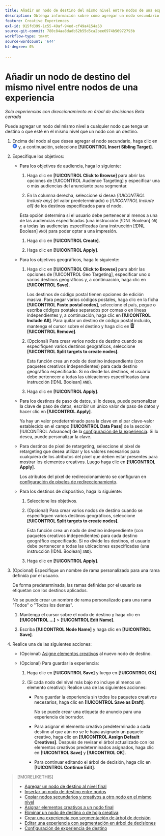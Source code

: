 ```yaml
---
title: Añadir un nodo de destino del mismo nivel entre nodos de una experiencia
description: Obtenga información sobre cómo agregar un nodo secundario a cualquier nodo que tenga un destino o esté en el mismo nivel que un nodo con un destino.
feature: Creative Experiences
exl-id: 915fd399-1c55-49af-94ed-cf49a4154a53
source-git-commit: 780c84aa8dadb52b55d5ca2bee6974b56972793b
workflow-type: tm+mt
source-wordcount: '644'
ht-degree: 0%

---
```


# Añadir un nodo de destino del mismo nivel entre nodos de una experiencia

*Solo experiencias con direccionamiento en árbol de decisiones*
*Beta cerrada*

Puede agregar un nodo del mismo nivel a cualquier nodo que tenga un destino o que esté en el mismo nivel que un nodo con un destino.

<!-- 1. Open the decision tree:


In a new experience


In an existing experience,
 -->

1. Encima del nodo al que desea agregar el nodo secundario, haga clic en ![Agregar](/help/creative/assets/add.png "Agregar") y, a continuación, seleccione **[!UICONTROL Insert Sibling Target]**.

1. Especifique los objetivos:

   * Para los objetivos de audiencia, haga lo siguiente:

      1. Haga clic en **[!UICONTROL Click to Browse]** para abrir las opciones de [!UICONTROL Audience Targeting] y especificar una o más audiencias del anunciante para segmentar.

      1. En la columna derecha, seleccione si desea *[!UICONTROL Include any]* (el valor predeterminado) o *[!UICONTROL Include all]* de los destinos especificados para el nodo.

     Esta opción determina si el usuario debe pertenecer al menos a una de las audiencias especificadas (una instrucción [!DNL Boolean] `OR`) o a todas las audiencias especificadas (una instrucción [!DNL Boolean] `AND`) para poder optar a una impresión.

      1. Haga clic en **[!UICONTROL Create]**.

      1. Haga clic en **[!UICONTROL Apply]**.

   * Para los objetivos geográficos, haga lo siguiente:

      1. Haga clic en **[!UICONTROL Click to Browse]** para abrir las opciones de [!UICONTROL Geo Targeting], especificar uno o varios destinos geográficos y, a continuación, haga clic en **[!UICONTROL Save]**.

         Los destinos de código postal tienen opciones de edición masiva. Para pegar varios códigos postales, haga clic en la ficha **[!UICONTROL Paste postal codes]**, seleccione el país, pegue o escriba códigos postales separados por comas o en líneas independientes y, a continuación, haga clic en **[!UICONTROL Include All]**. Para quitar un destino de código postal incluido, mantenga el cursor sobre el destino y haga clic en ![Quitar](/help/creative/assets/delete.png "Quitar") **[!UICONTROL Remove]**.

      1. (Opcional) Para crear varios nodos de destino cuando se especifiquen varios destinos geográficos, seleccione **[!UICONTROL Split targets to create nodes]**.

         Esta función crea un nodo de destino independiente (con paquetes creativos independientes) para cada destino geográfico especificado. Si no divide los destinos, el usuario debe pertenecer a todas las ubicaciones especificadas (una instrucción [!DNL Boolean] `AND`).

      1. Haga clic en **[!UICONTROL Apply]**.

   * Para los destinos de paso de datos, si lo desea, puede personalizar la clave de paso de datos, escribir un único valor de paso de datos y hacer clic en **[!UICONTROL Apply]**.

     Ya hay un valor predeterminado para la clave en el par clave-valor establecido en el campo **[!UICONTROL Data Pass]** de la sección [!UICONTROL Advanced] de la [configuración de la experiencia](experience-settings-targeting.md). Si lo desea, puede personalizar la clave.

   * Para destinos de píxel de retargeting, seleccione el píxel de retargeting que desea utilizar y los valores necesarios para cualquiera de los atributos del píxel que deben estar presentes para mostrar los elementos creativos. Luego haga clic en **[!UICONTROL Apply]**.

     Los atributos del píxel de redireccionamiento se configuran en [configuración de píxeles de redireccionamiento](/help/creative/pixels/retargeting-pixel-manage.md).

   * Para los destinos de dispositivo, haga lo siguiente:

      1. Seleccione los objetivos.

      1. (Opcional) Para crear varios nodos de destino cuando se especifiquen varios destinos geográficos, seleccione **[!UICONTROL Split targets to create nodes]**.

         Esta función crea un nodo de destino independiente (con paquetes creativos independientes) para cada destino geográfico especificado. Si no divide los destinos, el usuario debe pertenecer a todas las ubicaciones especificadas (una instrucción [!DNL Boolean] `AND`).

      1. Haga clic en **[!UICONTROL Apply]**.

1. (Opcional) Especifique un nombre de rama personalizado para una rama definida por el usuario.

   De forma predeterminada, las ramas definidas por el usuario se etiquetan con los destinos aplicados.

   No se puede crear un nombre de rama personalizado para una rama &quot;Todos&quot; o &quot;Todos los demás&quot;.

   1. Mantenga el cursor sobre el nodo de destino y haga clic en **[!UICONTROL ...]** > **[!UICONTROL Edit Name]**.

   1. Escriba **[!UICONTROL Node Name]** y haga clic en **[!UICONTROL Save]**.

1. Realice una de las siguientes acciones:

   * (Opcional) [Asigne elementos creativos](experience-assign-creative-bundles.md) al nuevo nodo de destino.

   * (Opcional) Para guardar la experiencia:

      1. Haga clic en **[!UICONTROL Save]** y luego en **[!UICONTROL OK]**.

      1. (Si cada nodo del nivel más bajo no incluye al menos un elemento creativo): Realice una de las siguientes acciones:

         * Para guardar la experiencia sin todos los paquetes creativos necesarios, haga clic en **[!UICONTROL Save as Draft]**.

           No se puede crear una etiqueta de anuncio para una experiencia de borrador.

         * Para asignar el elemento creativo predeterminado a cada destino al que aún no se le haya asignado un paquete creativo, haga clic en **[!UICONTROL Assign Default Creatives]**. Después de revisar el árbol actualizado con los elementos creativos predeterminados asignados, haga clic en **[!UICONTROL Save]** y **[!UICONTROL OK]**.

         * Para continuar editando el árbol de decisión, haga clic en **[!UICONTROL Continue Edit]**.

>[!MORELIKETHIS]
>
>* [Agregar un nodo de destino al nivel final](experience-target-node-add-final.md)
>* [Insertar un nodo de destino entre nodos](experience-target-node-add-inner.md)
>* [Copiar nodos secundarios y creativos a otro nodo en el mismo nivel](experience-target-node-copy.md)
>* [Asignar elementos creativos a un nodo final](experience-assign-creative-bundles.md)
>* [Eliminar un nodo de destino o de hoja creativa](/help/creative/experiences/experience-target-node-delete.md)
>* [Crear una experiencia con segmentación de árbol de decisión](experience-create-targeting.md)
>* [Editar una experiencia con segmentación en árbol de decisiones](experience-edit-targeting.md)
>* [Configuración de experiencia de destino](experience-settings-targeting.md)

